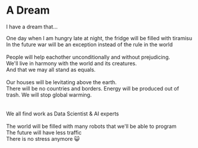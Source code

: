 # A Dream

I have a dream that...

One day when I am hungry late at night, the fridge will be filled with tiramisu
<br>
In the future war will be an exception instead of the rule in the world
<br> <br>
People will help eachother unconditionally and without prejudicing.
<br>
We'll live in harmony with the world and its creatures.
<br>
And that we may all stand as equals.
<br> <br>
Our houses will be levitating above the earth. 
<br>
There will be no countries and borders.
Energy will be produced out of trash. We will stop global warming.  
<br> <br>
We all find work as Data Scientist & AI experts
<br> <br>
The world will be filled with many robots that we'll be able to program 
<br>
The future will have less traffic
<br>
There is no stress anymore :smiley_cat:
<br> <br>
